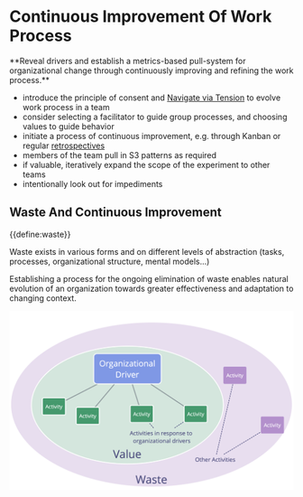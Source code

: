 # Continuous Improvement Of Work Process

<summary>
**Reveal drivers and establish a metrics-based pull-system for organizational change through continuously improving and refining the work process.**
</summary>

-   introduce the principle of consent and [Navigate via Tension](section:navigate-via-tension) to evolve work process in a team
-   consider selecting a facilitator to guide group processes, and choosing values to guide behavior
-   initiate a process of continuous improvement, e.g. through Kanban or regular [retrospectives](section:retrospective)
-   members of the team pull in S3 patterns as required
-   if valuable, iteratively expand the scope of the experiment to other teams
-   intentionally look out for impediments

## Waste And Continuous Improvement

{{define:waste}}

Waste exists in various forms and on different levels of abstraction (tasks, processes, organizational structure, mental models...)

Establishing a process for the ongoing elimination of waste enables natural evolution of an organization towards greater effectiveness and adaptation to changing context.

![Drivers, Value and Waste](img/workflow-and-value/drivers-value-waste.png)
